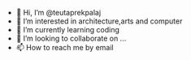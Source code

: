 - 👋 Hi, I’m @teutaprekpalaj
- 👀 I’m interested in architecture,arts and computer 
- 🌱 I’m currently learning coding
- 💞️ I’m looking to collaborate on ...
- 📫 How to reach me by email

<!---
teutaprekpalaj/teutaprekpalaj is a ✨ special ✨ repository because its `README.md` (this file) appears on your GitHub profile.
You can click the Preview link to take a look at your changes.
--->
